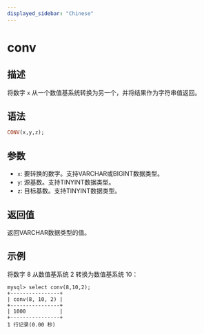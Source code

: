 ```yaml
---
displayed_sidebar: "Chinese"
---
```


# conv

## 描述

将数字 `x` 从一个数值基系统转换为另一个，并将结果作为字符串值返回。

## 语法

```Haskell
CONV(x,y,z);
```

## 参数

- `x`: 要转换的数字。支持VARCHAR或BIGINT数据类型。
- `y`: 源基数。支持TINYINT数据类型。
- `z`: 目标基数。支持TINYINT数据类型。

## 返回值

返回VARCHAR数据类型的值。

## 示例

将数字 8 从数值基系统 2 转换为数值基系统 10：

```Plain
mysql> select conv(8,10,2);
+----------------+
| conv(8, 10, 2) |
+----------------+
| 1000           |
+----------------+
1 行记录(0.00 秒)
```